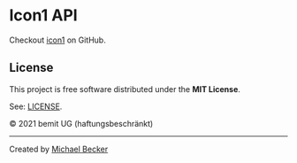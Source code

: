 # Icon1 API

Checkout [icon1](https://github.com/bemit/icon1) on GitHub.

## License

This project is free software distributed under the **MIT License**.

See: [LICENSE](LICENSE).

© 2021 bemit UG (haftungsbeschränkt)

***

Created by [Michael Becker](https://mlbr.xyz)
